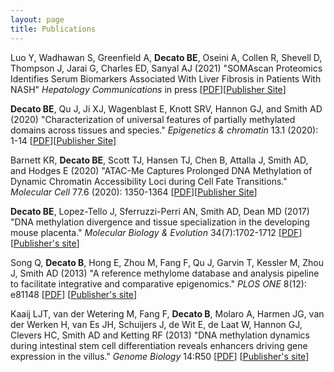 ```yaml
---
layout: page
title: Publications
---
```


Luo Y, Wadhawan S, Greenfield A, **Decato BE**, Oseini A, Collen R, Shevell D, Thompson J, Jarai G, Charles ED, Sanyal AJ (2021)
"SOMAscan Proteomics Identifies Serum Biomarkers Associated With Liver Fibrosis in Patients With NASH"
 *Hepatology Communications* in press [[PDF](../Papers/Luo_HC_2021.pdf)][[Publisher Site](https://aasldpubs.onlinelibrary.wiley.com/doi/10.1002/hep4.1670)]

**Decato BE**, Qu J, Ji XJ, Wagenblast E, Knott SRV, Hannon GJ, and Smith AD (2020)
"Characterization of universal features of partially methylated domains across tissues and species."
*Epigenetics & chromatin* 13.1 (2020): 1-14 [[PDF](../Papers/Decato_BMC_2020.pdf)][[Publisher Site](https://epigeneticsandchromatin.biomedcentral.com/articles/10.1186/s13072-020-00363-7)]

Barnett KR, **Decato BE**, Scott TJ, Hansen TJ, Chen B, Attalla J, Smith AD, and Hodges E (2020)
"ATAC-Me Captures Prolonged DNA Methylation of Dynamic Chromatin Accessibility Loci during Cell Fate Transitions."
*Molecular Cell* 77.6 (2020): 1350-1364 [[PDF](../Papers/Barnett_MolCell_2020.pdf)][[Publisher Site](https://www.cell.com/molecular-cell/fulltext/S1097-2765(20)30004-6)]

**Decato BE**, Lopez-Tello J, Sferruzzi-Perri AN, Smith AD, Dean MD (2017) "DNA methylation divergence and tissue specialization in the developing mouse placenta." *Molecular Biology & Evolution* 34(7):1702-1712 [[PDF](../Papers/Decato_MBE_2017.pdf)] [[Publisher's site](https://academic.oup.com/mbe/article/34/7/1702/3101303)]

Song Q, **Decato B**, Hong E, Zhou M, Fang F, Qu J, Garvin T, Kessler M, Zhou J, Smith AD (2013)
"A reference methylome database and analysis pipeline to facilitate integrative and comparative epigenomics."
*PLOS ONE* 8(12): e81148 [[PDF](../Papers/Song_PONE_2013.pdf)] [[Publisher's site](https://journals.plos.org/plosone/article?id=10.1371/journal.pone.0081148)]

Kaaij LJT, van der Wetering M, Fang F, **Decato B**, Molaro A, Harmen JG, van der Werken H, van Es JH, Schuijers J, de Wit E, de Laat W, Hannon GJ, Clevers HC, Smith AD and Ketting RF (2013)
"DNA methylation dynamics during intestinal stem cell differentiation reveals enhancers driving gene expression in the villus."
*Genome Biology* 14:R50 [[PDF](../Papers/Kaaij_GB_2013.pdf)]  [[Publisher's site](http://genomebiology.com/2013/14/5/R50)]
